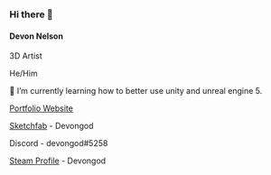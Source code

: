 ### Hi there 👋
#### **Devon Nelson**

 3D Artist

He/Him

🌱 I’m currently learning how to better use unity and unreal engine 5.
<!--[Google Link](https://github.com/DevonNelso/DevonNelso/edit/main/README.md)
-->
[Portfolio Website](https://devongod123.wixsite.com/devonnelsonportfolio)

[Sketchfab](https://sketchfab.com/devongod) - Devongod

Discord - devongod#5258

[Steam Profile](https://steamcommunity.com/id/steamkiddeath/) - Devongod

<!--![alt text](image.jpg)
-->
<!--
**DevonNelso/DevonNelso** is a ✨ _special_ ✨ repository because its `README.md` (this file) appears on your GitHub profile.

Here are some ideas to get you started:

- 🔭 I’m currently working on ...
- 🌱 I’m currently learning ...
- 👯 I’m looking to collaborate on ...
- 🤔 I’m looking for help with ...
- 💬 Ask me about ...
- 📫 How to reach me: ...
- 😄 Pronouns: ...
- ⚡ Fun fact: ...
-->
